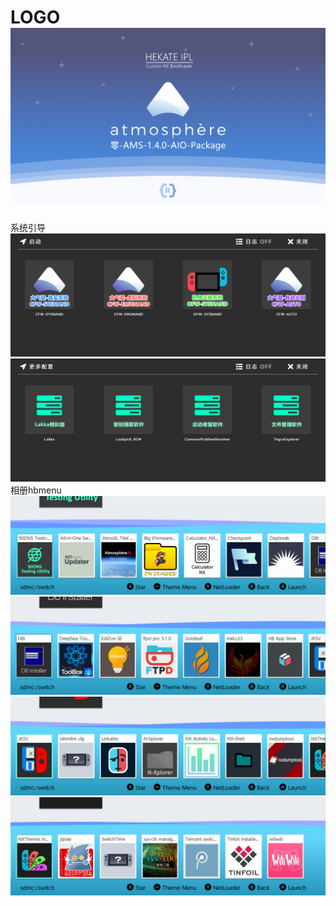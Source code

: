 LOGO
![bootlogo](img/AMS1.4.0.png?raw=true)
=====
系统引导
![Hekate](img/launch1.png?raw=true)
![Hekate](img/launch2.png?raw=true)
相册hbmenu
![hbmenu](img/hbmenu1.png?raw=true)
![hbmenu](img/hbmenu2.png?raw=true)
![hbmenu](img/hbmenu3.png?raw=true)
![hbmenu](img/hbmenu4.png?raw=true)
